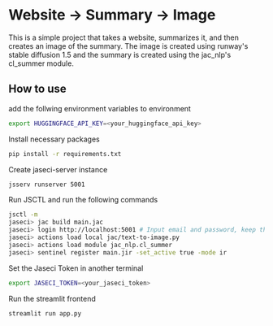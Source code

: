 # Website -> Summary -> Image
This is a simple project that takes a website, summarizes it, and then creates an image of the summary. The image is created using runway's stable diffusion 1.5 and the summary is created using the jac_nlp's cl_summer module.

## How to use
add the follwing environment variables to environment
```bash
export HUGGINGFACE_API_KEY=<your_huggingface_api_key>
```
Install necessary packages
```bash
pip install -r requirements.txt
```
Create jaseci-server instance
```bash
jsserv runserver 5001
```
Run JSCTL and run the following commands
```bash
jsctl -m
jaseci> jac build main.jac
jaseci> login http://localhost:5001 # Input email and password, keep the token
jaseci> actions load local jac/text-to-image.py
jaseci> actions load module jac_nlp.cl_summer
jaseci> sentinel register main.jir -set_active true -mode ir
```
Set the Jaseci Token in another terminal
```bash
export JASECI_TOKEN=<your_jaseci_token>
```
Run the streamlit frontend
```bash
streamlit run app.py
```



